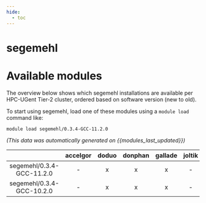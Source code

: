 ```yaml
---
hide:
  - toc
---
```


segemehl
========

# Available modules


The overview below shows which segemehl installations are available per HPC-UGent Tier-2 cluster, ordered based on software version (new to old).

To start using segemehl, load one of these modules using a `module load` command like:

```shell
module load segemehl/0.3.4-GCC-11.2.0
```

*(This data was automatically generated on {{modules_last_updated}})*  

| |accelgor|doduo|donphan|gallade|joltik|shinx|skitty|
| :---: | :---: | :---: | :---: | :---: | :---: | :---: | :---: |
|segemehl/0.3.4-GCC-11.2.0|-|x|x|x|-|-|-|
|segemehl/0.3.4-GCC-10.2.0|-|x|x|x|-|-|-|
